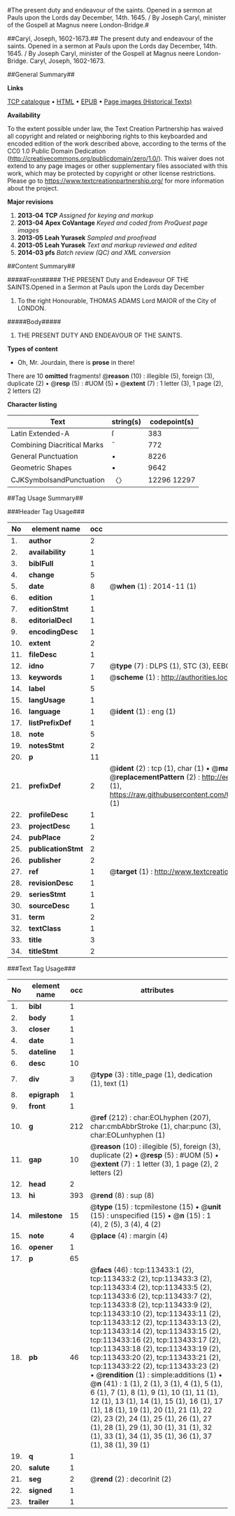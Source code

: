 #The present duty and endeavour of the saints. Opened in a sermon at Pauls upon the Lords day December, 14th. 1645. / By Joseph Caryl, minister of the Gospell at Magnus neere London-Bridge.#

##Caryl, Joseph, 1602-1673.##
The present duty and endeavour of the saints. Opened in a sermon at Pauls upon the Lords day December, 14th. 1645. / By Joseph Caryl, minister of the Gospell at Magnus neere London-Bridge.
Caryl, Joseph, 1602-1673.

##General Summary##

**Links**

[TCP catalogue](http://www.ota.ox.ac.uk/tcp/)  • 
[HTML](http://tei.it.ox.ac.uk/tcp/Texts-HTML/free/A81/A81218.html)  • 
[EPUB](http://tei.it.ox.ac.uk/tcp/Texts-EPUB/free/A81/A81218.epub) • 
[Page images (Historical Texts)](https://historicaltexts.jisc.ac.uk/eebo-99861301e)

**Availability**

To the extent possible under law, the Text Creation Partnership has waived all copyright and related or neighboring rights to this keyboarded and encoded edition of the work described above, according to the terms of the CC0 1.0 Public Domain Dedication (http://creativecommons.org/publicdomain/zero/1.0/). This waiver does not extend to any page images or other supplementary files associated with this work, which may be protected by copyright or other license restrictions. Please go to https://www.textcreationpartnership.org/ for more information about the project.

**Major revisions**

1. __2013-04__ __TCP__ *Assigned for keying and markup*
1. __2013-04__ __Apex CoVantage__ *Keyed and coded from ProQuest page images*
1. __2013-05__ __Leah Yurasek__ *Sampled and proofread*
1. __2013-05__ __Leah Yurasek__ *Text and markup reviewed and edited*
1. __2014-03__ __pfs__ *Batch review (QC) and XML conversion*

##Content Summary##

#####Front#####
THE PRESENT Duty and Endeavour OF THE SAINTS.Opened in a Sermon at Pauls upon the Lords day December
1. To the right Honourable, THOMAS ADAMS Lord MAIOR of the City of LONDON.

#####Body#####

1. THE PRESENT DUTY AND ENDEAVOUR OF THE SAINTS.

**Types of content**

  * Oh, Mr. Jourdain, there is **prose** in there!

There are 10 **omitted** fragments! 
 @__reason__ (10) : illegible (5), foreign (3), duplicate (2)  •  @__resp__ (5) : #UOM (5)  •  @__extent__ (7) : 1 letter (3), 1 page (2), 2 letters (2)

**Character listing**


|Text|string(s)|codepoint(s)|
|---|---|---|
|Latin Extended-A|ſ|383|
|Combining             Diacritical Marks|̄|772|
|General Punctuation|•|8226|
|Geometric Shapes|▪|9642|
|CJKSymbolsandPunctuation|〈〉|12296 12297|

##Tag Usage Summary##

###Header Tag Usage###

|No|element name|occ|attributes|
|---|---|---|---|
|1.|__author__|2||
|2.|__availability__|1||
|3.|__biblFull__|1||
|4.|__change__|5||
|5.|__date__|8| @__when__ (1) : 2014-11 (1)|
|6.|__edition__|1||
|7.|__editionStmt__|1||
|8.|__editorialDecl__|1||
|9.|__encodingDesc__|1||
|10.|__extent__|2||
|11.|__fileDesc__|1||
|12.|__idno__|7| @__type__ (7) : DLPS (1), STC (3), EEBO-CITATION (1), PROQUEST (1), VID (1)|
|13.|__keywords__|1| @__scheme__ (1) : http://authorities.loc.gov/ (1)|
|14.|__label__|5||
|15.|__langUsage__|1||
|16.|__language__|1| @__ident__ (1) : eng (1)|
|17.|__listPrefixDef__|1||
|18.|__note__|5||
|19.|__notesStmt__|2||
|20.|__p__|11||
|21.|__prefixDef__|2| @__ident__ (2) : tcp (1), char (1)  •  @__matchPattern__ (2) : ([0-9\-]+):([0-9IVX]+) (1), (.+) (1)  •  @__replacementPattern__ (2) : http://eebo.chadwyck.com/downloadtiff?vid=$1&page=$2 (1), https://raw.githubusercontent.com/textcreationpartnership/Texts/master/tcpchars.xml#$1 (1)|
|22.|__profileDesc__|1||
|23.|__projectDesc__|1||
|24.|__pubPlace__|2||
|25.|__publicationStmt__|2||
|26.|__publisher__|2||
|27.|__ref__|1| @__target__ (1) : http://www.textcreationpartnership.org/docs/. (1)|
|28.|__revisionDesc__|1||
|29.|__seriesStmt__|1||
|30.|__sourceDesc__|1||
|31.|__term__|2||
|32.|__textClass__|1||
|33.|__title__|3||
|34.|__titleStmt__|2||


###Text Tag Usage###

|No|element name|occ|attributes|
|---|---|---|---|
|1.|__bibl__|1||
|2.|__body__|1||
|3.|__closer__|1||
|4.|__date__|1||
|5.|__dateline__|1||
|6.|__desc__|10||
|7.|__div__|3| @__type__ (3) : title_page (1), dedication (1), text (1)|
|8.|__epigraph__|1||
|9.|__front__|1||
|10.|__g__|212| @__ref__ (212) : char:EOLhyphen (207), char:cmbAbbrStroke (1), char:punc (3), char:EOLunhyphen (1)|
|11.|__gap__|10| @__reason__ (10) : illegible (5), foreign (3), duplicate (2)  •  @__resp__ (5) : #UOM (5)  •  @__extent__ (7) : 1 letter (3), 1 page (2), 2 letters (2)|
|12.|__head__|2||
|13.|__hi__|393| @__rend__ (8) : sup (8)|
|14.|__milestone__|15| @__type__ (15) : tcpmilestone (15)  •  @__unit__ (15) : unspecified (15)  •  @__n__ (15) : 1 (4), 2 (5), 3 (4), 4 (2)|
|15.|__note__|4| @__place__ (4) : margin (4)|
|16.|__opener__|1||
|17.|__p__|65||
|18.|__pb__|46| @__facs__ (46) : tcp:113433:1 (2), tcp:113433:2 (2), tcp:113433:3 (2), tcp:113433:4 (2), tcp:113433:5 (2), tcp:113433:6 (2), tcp:113433:7 (2), tcp:113433:8 (2), tcp:113433:9 (2), tcp:113433:10 (2), tcp:113433:11 (2), tcp:113433:12 (2), tcp:113433:13 (2), tcp:113433:14 (2), tcp:113433:15 (2), tcp:113433:16 (2), tcp:113433:17 (2), tcp:113433:18 (2), tcp:113433:19 (2), tcp:113433:20 (2), tcp:113433:21 (2), tcp:113433:22 (2), tcp:113433:23 (2)  •  @__rendition__ (1) : simple:additions (1)  •  @__n__ (41) : 1 (1), 2 (1), 3 (1), 4 (1), 5 (1), 6 (1), 7 (1), 8 (1), 9 (1), 10 (1), 11 (1), 12 (1), 13 (1), 14 (1), 15 (1), 16 (1), 17 (1), 18 (1), 19 (1), 20 (1), 21 (1), 22 (2), 23 (2), 24 (1), 25 (1), 26 (1), 27 (1), 28 (1), 29 (1), 30 (1), 31 (1), 32 (1), 33 (1), 34 (1), 35 (1), 36 (1), 37 (1), 38 (1), 39 (1)|
|19.|__q__|1||
|20.|__salute__|1||
|21.|__seg__|2| @__rend__ (2) : decorInit (2)|
|22.|__signed__|1||
|23.|__trailer__|1||
